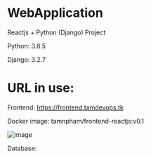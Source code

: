 # WebApplication
Reactjs + Python (Django) Project

Python: 3.8.5

Django: 3.2.7



# URL in use:
Frontend: https://frontend.tamdevops.tk

Docker image: tamnpham/frontend-reactjs:v0.1

![image](https://user-images.githubusercontent.com/90249100/134755366-997b0de9-4e86-4880-8a29-dd3bea8c2799.png)


Database: 
